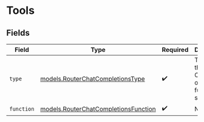 # Tools


## Fields

| Field                                                                              | Type                                                                               | Required                                                                           | Description                                                                        |
| ---------------------------------------------------------------------------------- | ---------------------------------------------------------------------------------- | ---------------------------------------------------------------------------------- | ---------------------------------------------------------------------------------- |
| `type`                                                                             | [models.RouterChatCompletionsType](../models/routerchatcompletionstype.md)         | :heavy_check_mark:                                                                 | The type of the tool. Currently, only function is supported.                       |
| `function`                                                                         | [models.RouterChatCompletionsFunction](../models/routerchatcompletionsfunction.md) | :heavy_check_mark:                                                                 | N/A                                                                                |
